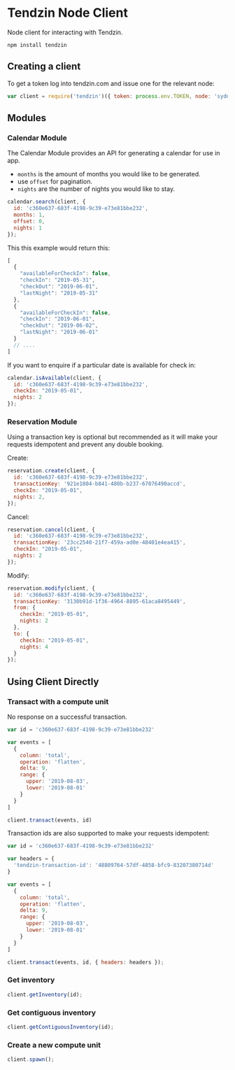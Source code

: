 # Tendzin Node Client

Node client for interacting with Tendzin.

```
npm install tendzin
```

## Creating a client

To get a token log into tendzin.com and issue one for the relevant node:

```js
var client = require('tendzin')({ token: process.env.TOKEN, node: 'sydney' });
```

## Modules

### Calendar Module

The Calendar Module provides an API for generating a calendar for use in app.

* `months` is the amount of months you would like to be generated.
* use `offset` for pagination.
* `nights` are the number of nights you would like to stay.

```js
calendar.search(client, {
  id: 'c360e637-683f-4198-9c39-e73e81bbe232',
  months: 1,
  offset: 0,
  nights: 1
});
```

This this example would return this:

```js
[
  {
    "availableForCheckIn": false,
    "checkIn": "2019-05-31",
    "checkOut": "2019-06-01",
    "lastNight": "2019-05-31"
  },
  {
    "availableForCheckIn": false,
    "checkIn": "2019-06-01",
    "checkOut": "2019-06-02",
    "lastNight": "2019-06-01"
  }
  // ....
]
```

If you want to enquire if a particular date is available for check in:

```js
calendar.isAvailable(client, {
  id: 'c360e637-683f-4198-9c39-e73e81bbe232',
  checkIn: "2019-05-01",
  nights: 2
});
```

### Reservation Module

Using a transaction key is optional but recommended as it will make your
requests idempotent and prevent any double booking.

Create:

```js
reservation.create(client, {
  id: 'c360e637-683f-4198-9c39-e73e81bbe232',
  transactionKey: '921e1804-b841-480b-b237-67076490accd',
  checkIn: "2019-05-01",
  nights: 2,
});
```

Cancel:

```js
reservation.cancel(client, {
  id: 'c360e637-683f-4198-9c39-e73e81bbe232',
  transactionKey: '23cc2540-21f7-459a-ad0e-48401e4ea415',
  checkIn: "2019-05-01",
  nights: 2
});
```

Modify:

```js
reservation.modify(client, {
  id: 'c360e637-683f-4198-9c39-e73e81bbe232',
  transactionKey: '3130b91d-1f36-4964-8895-61aca8495449',
  from: {
    checkIn: "2019-05-01",
    nights: 2
  },
  to: {
    checkIn: "2019-05-01",
    nights: 4
  }
});
```

## Using Client Directly

### Transact with a compute unit

No response on a successful transaction.

```js
var id = 'c360e637-683f-4198-9c39-e73e81bbe232'

var events = [
  {
    column: 'total',
    operation: 'flatten',
    delta: 9,
    range: {
      upper: '2019-08-03',
      lower: '2019-08-01'
    }
  }
]

client.transact(events, id)
```

Transaction ids are also supported to make your requests idempotent:

```js
var id = 'c360e637-683f-4198-9c39-e73e81bbe232'

var headers = {
  'tendzin-transaction-id': '48809764-57df-4858-bfc9-83207380714d'
}

var events = [
  {
    column: 'total',
    operation: 'flatten',
    delta: 9,
    range: {
      upper: '2019-08-03',
      lower: '2019-08-01'
    }
  }
]

client.transact(events, id, { headers: headers });
```

### Get inventory

```js
client.getInventory(id);
```

### Get contiguous inventory

```js
client.getContiguousInventory(id);
```

### Create a new compute unit

```js
client.spawn();
```
